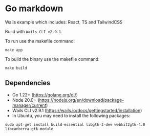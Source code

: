 # Go markdown

Wails example which includes: React, TS and TailwindCSS

Build with `Wails CLI v2.9.1`.

To run use the makefile command:
```shell
make app
```

To build the binary use the makefile command:
```shell
make build
```

## Dependencies

- Go 1.22+ (https://golang.org/dl/)
- Node 20.0+ (https://nodejs.org/en/download/package-manager/current)
- Wails CLI v2.9.1 (https://wails.io/docs/gettingstarted/installation)
- In Ubuntu, you may need to install the following packages:
```shell
sudo apt-get install build-essential libgtk-3-dev webkit2gtk-4.0 libcanberra-gtk-module
```

